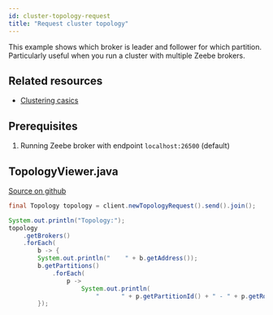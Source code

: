 ```yaml
---
id: cluster-topology-request
title: "Request cluster topology"
---
```


This example shows which broker is leader and follower for which partition. Particularly useful when you run a cluster with multiple Zeebe brokers.

## Related resources

- [Clustering casics](/components/zeebe/technical-concepts/clustering.md)

## Prerequisites

1. Running Zeebe broker with endpoint `localhost:26500` (default)

## TopologyViewer.java

[Source on github](https://github.com/zeebe-io/zeebe/tree/develop/samples/src/main/java/io/zeebe/example/cluster/TopologyViewer.java)

```java
final Topology topology = client.newTopologyRequest().send().join();

System.out.println("Topology:");
topology
    .getBrokers()
    .forEach(
        b -> {
        System.out.println("    " + b.getAddress());
        b.getPartitions()
            .forEach(
                p ->
                    System.out.println(
                        "      " + p.getPartitionId() + " - " + p.getRole()));
        });
```
